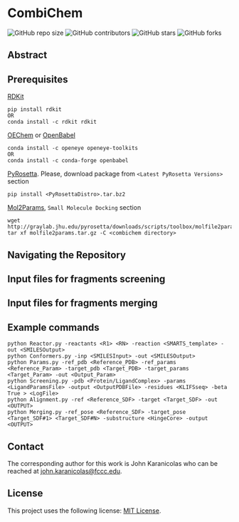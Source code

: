 # CombiChem

<!--- These are examples. See https://shields.io for others or to customize this set of shields. You might want to include dependencies, project status and licence info here --->
![GitHub repo size](https://img.shields.io/github/repo-size/karanicolaslab/combichem)
![GitHub contributors](https://img.shields.io/github/contributors/karanicolaslab/combichem)
![GitHub stars](https://img.shields.io/github/stars/karanicolaslab/combichem?style=social)
![GitHub forks](https://img.shields.io/github/forks/karanicolaslab/combichem?style=social)

## Abstract

## Prerequisites
[RDKit](https://www.rdkit.org)
```
pip install rdkit 
OR
conda install -c rdkit rdkit 
```
[OEChem](https://www.eyesopen.com/oechem-tk) or [OpenBabel](http://openbabel.org/)
```
conda install -c openeye openeye-toolkits 
OR
conda install -c conda-forge openbabel 
```
[PyRosetta](http://www.pyrosetta.org). Please, download package from `<Latest PyRosetta Versions>` section
```
pip install <PyRosettaDistro>.tar.bz2
```
[Mol2Params](http://www.pyrosetta.org/scripts#TOC-DNA-Docking), `Small Molecule Docking` section
```
wget http://graylab.jhu.edu/pyrosetta/downloads/scripts/toolbox/molfile2params.tar.gz
tar xf molfile2params.tar.gz -C <combichem directory>
```

## Navigating the Repository

## Input files for fragments screening

## Input files for fragments merging

## Example commands



```
python Reactor.py -reactants <R1> <RN> -reaction <SMARTS_template> -out <SMILESOutput>
python Conformers.py -inp <SMILESInput> -out <SMILESOutput>
python Params.py -ref_pdb <Reference_PDB> -ref_params <Reference_Param> -target_pdb <Target_PDB> -target_params <Target_Param> -out <Output_Param>
python Screening.py -pdb <Protein/LigandComplex> -params <LigandParamsFile> -output <OutputPDBFile> -residues <KLIFSseq> -beta True > <LogFile>
python Alignment.py -ref <Reference_SDF> -target <Target_SDF> -out <OUTPUT>
python Merging.py -ref_pose <Reference_SDF> -target_pose <Target_SDF#1> <Target_SDF#N> -substructure <HingeCore> -output <OUTPUT>

```

## Contact
The corresponding author for this work is John Karanicolas who can be reached at john.karanicolas@fccc.edu.
## License
This project uses the following license: [MIT License](https://github.com/karanicolaslab/combichem/blob/main/LICENSE).

